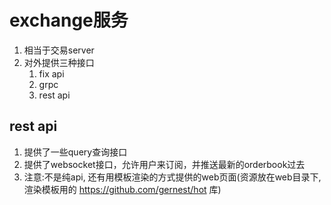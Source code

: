 exchange服务
========================
1. 相当于交易server
2. 对外提供三种接口
   1. fix api
   2. grpc
   3. rest api


rest api
----------------------
1. 提供了一些query查询接口
2. 提供了websocket接口，允许用户来订阅，并推送最新的orderbook过去
3. 注意:不是纯api, 还有用模板渲染的方式提供的web页面(资源放在web目录下, 渲染模板用的 https://github.com/gernest/hot 库)